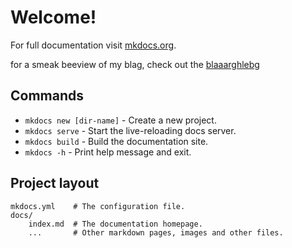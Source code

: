 # Welcome!

For full documentation visit [mkdocs.org](https://www.mkdocs.org).

for a smeak beeview of my blag, check out the [blaaarghlebg](mydirectory/index.md)

## Commands

* `mkdocs new [dir-name]` - Create a new project.
* `mkdocs serve` - Start the live-reloading docs server.
* `mkdocs build` - Build the documentation site.
* `mkdocs -h` - Print help message and exit.

## Project layout

    mkdocs.yml    # The configuration file.
    docs/
        index.md  # The documentation homepage.
        ...       # Other markdown pages, images and other files.
